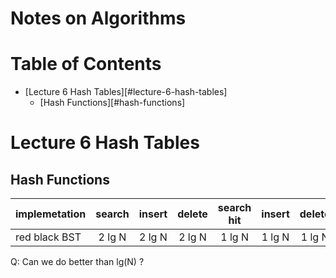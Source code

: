 Notes on Algorithms
===================

# Table of Contents

* [Lecture 6 Hash Tables][#lecture-6-hash-tables]
    * [Hash Functions][#hash-functions]

# <a id="lecture-6-hash-tables"></a>Lecture 6 Hash Tables

## <a id="hash-functions"></a>Hash Functions

implemetation | search | insert | delete | search hit | insert | delete | ordered iteration | key interface |
--------------|:------:|:------:|:------:|:----------:|:------:|:------:|:-----------------:|:-------------:|
red black BST | 2 lg N | 2 lg N | 2 lg N | 1 lg N     | 1 lg N | 1 lg N | yes | `compareTo()` |

Q: Can we do better than lg(N) ?
